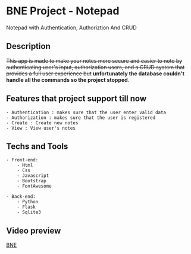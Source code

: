 # BNE Project - Notepad

Notepad with Authentication, Authoriztion And CRUD

## Description

~~This app is made to make your notes more secure and easier to note by authenticating user's input, authorization users, and a CRUD system that provides a full user experience but~~ **unfortunately the database couldn't handle all the commands so the project stopped**.

## Features that project support till now

    - Authentication : makes sure that the user enter valid data
    - Authorization : makes sure that the user is registered
    - Create : Create new notes
    - View : View user's notes

## Techs and Tools

    - Front-end:
        - Html
        - Css
        - Javascript
        - Bootstrap
        - FontAwesome

    - Back-end:
        - Python
        - Flask
        - Sqlite3

## Video preview

[BNE](https://youtu.be/uaFXejAHX6k)
